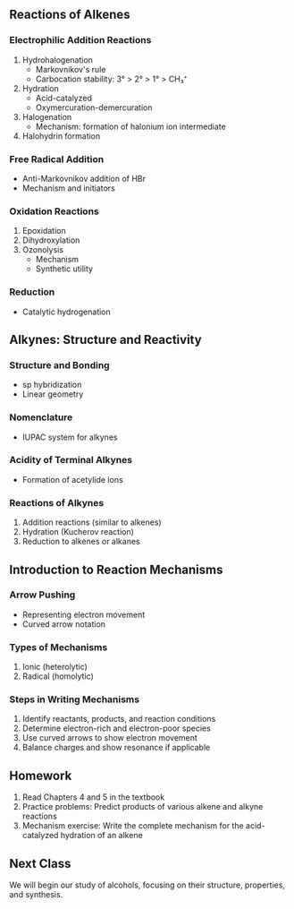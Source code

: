 
## Reactions of Alkenes

### Electrophilic Addition Reactions
1. Hydrohalogenation
   - Markovnikov's rule
   - Carbocation stability: 3° > 2° > 1° > CH₃⁺
2. Hydration
   - Acid-catalyzed
   - Oxymercuration-demercuration
3. Halogenation
   - Mechanism: formation of halonium ion intermediate
4. Halohydrin formation

### Free Radical Addition
- Anti-Markovnikov addition of HBr
- Mechanism and initiators

### Oxidation Reactions
1. Epoxidation
2. Dihydroxylation
3. Ozonolysis
   - Mechanism
   - Synthetic utility

### Reduction
- Catalytic hydrogenation

## Alkynes: Structure and Reactivity

### Structure and Bonding
- sp hybridization
- Linear geometry

### Nomenclature
- IUPAC system for alkynes

### Acidity of Terminal Alkynes
- Formation of acetylide ions

### Reactions of Alkynes
1. Addition reactions (similar to alkenes)
2. Hydration (Kucherov reaction)
3. Reduction to alkenes or alkanes

## Introduction to Reaction Mechanisms

### Arrow Pushing
- Representing electron movement
- Curved arrow notation

### Types of Mechanisms
1. Ionic (heterolytic)
2. Radical (homolytic)

### Steps in Writing Mechanisms
1. Identify reactants, products, and reaction conditions
2. Determine electron-rich and electron-poor species
3. Use curved arrows to show electron movement
4. Balance charges and show resonance if applicable

## Homework
1. Read Chapters 4 and 5 in the textbook
2. Practice problems: Predict products of various alkene and alkyne reactions
3. Mechanism exercise: Write the complete mechanism for the acid-catalyzed hydration of an alkene

## Next Class
We will begin our study of alcohols, focusing on their structure, properties, and synthesis.

